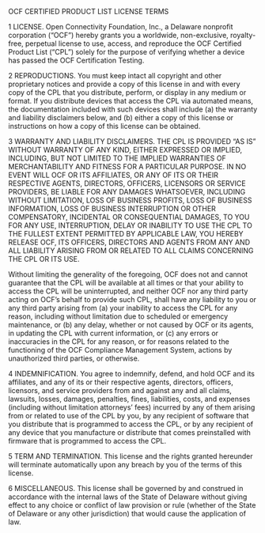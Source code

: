 OCF CERTIFIED PRODUCT LIST LICENSE TERMS

1	LICENSE.  Open Connectivity Foundation, Inc., a Delaware nonprofit corporation (“OCF”) hereby grants you a worldwide, non-exclusive, royalty-free, perpetual license to use, access, and reproduce the OCF Certified Product List (“CPL”) solely for the purpose of verifying whether a device has passed the OCF Certification Testing.  

2	REPRODUCTIONS.  You must keep intact all copyright and other proprietary notices and provide a copy of this license in and with every copy of the CPL that you distribute, perform, or display in any medium or format.  If you distribute devices that access the CPL via automated means, the documentation included with such devices shall include (a) the warranty and liability disclaimers below, and (b) either a copy of this license or instructions on how a copy of this license can be obtained.

3	WARRANTY AND LIABILITY DISCLAIMERS.  THE CPL IS PROVIDED “AS IS” WITHOUT WARRANTY OF ANY KIND, EITHER EXPRESSED OR IMPLIED, INCLUDING, BUT NOT LIMITED TO THE IMPLIED WARRANTIES OF MERCHANTABILITY AND FITNESS FOR A PARTICULAR PURPOSE.  IN NO EVENT WILL OCF OR ITS AFFILIATES, OR ANY OF ITS OR THEIR RESPECTIVE AGENTS, DIRECTORS, OFFICERS, LICENSORS OR SERVICE PROVIDERS, BE LIABLE FOR ANY DAMAGES WHATSOEVER, INCLUDING WITHOUT LIMITATION, LOSS OF BUSINESS PROFITS, LOSS OF BUSINESS INFORMATION, LOSS OF BUSINESS INTERRUPTION OR OTHER COMPENSATORY, INCIDENTAL OR CONSEQUENTIAL DAMAGES, TO YOU FOR ANY USE, INTERRUPTION, DELAY OR INABILITY TO USE THE CPL TO THE FULLEST EXTENT PERMITTED BY APPLICABLE LAW, YOU HEREBY RELEASE OCF, ITS OFFICERS, DIRECTORS AND AGENTS FROM ANY AND ALL LIABILITY ARISING FROM OR RELATED TO ALL CLAIMS CONCERNING THE CPL OR ITS USE.

Without limiting the generality of the foregoing, OCF does not and cannot guarantee that the CPL will be available at all times or that your ability to access the CPL will be uninterrupted, and neither OCF nor any third party acting on OCF’s behalf to provide such CPL, shall have any liability to you or any third party arising from (a) your inability to access the CPL for any reason, including without limitation due to scheduled or emergency maintenance, or (b) any delay, whether or not caused by OCF or its agents, in updating the CPL with current information, or (c) any errors or inaccuracies in the CPL for any reason, or for reasons related to the functioning of the OCF Compliance Management System, actions by unauthorized third parties, or otherwise.

4	INDEMNIFICATION.  You agree to indemnify, defend, and hold OCF and its affiliates, and any of its or their respective agents, directors, officers, licensors, and service providers from and against any and all claims, lawsuits, losses, damages, penalties, fines, liabilities, costs, and expenses (including without limitation attorneys’ fees) incurred by any of them arising from or related to use of the CPL by you, by any recipient of software that you distribute that is programmed to access the CPL, or by any recipient of any device that you manufacture or distribute that comes preinstalled with firmware that is programmed to access the CPL.

5	TERM AND TERMINATION.  This license and the rights granted hereunder will terminate automatically upon any breach by you of the terms of this license.  

6	MISCELLANEOUS.  This license shall be governed by and construed in accordance with the internal laws of the State of Delaware without giving effect to any choice or conflict of law provision or rule (whether of the State of Delaware or any other jurisdiction) that would cause the application of law.
